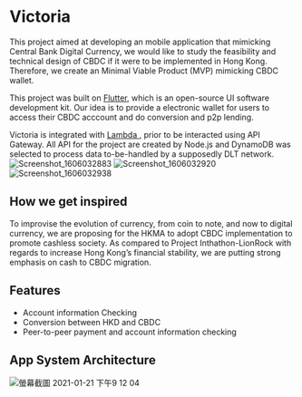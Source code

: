 # Victoria

This project aimed at developing an mobile application that mimicking Central Bank Digital Currency, we would like to study the feasibility and technical design of CBDC if it were to be implemented in Hong Kong. Therefore, we create an Minimal Viable Product (MVP) mimicking CBDC wallet.

This project was built on <a href="https://flutter.dev/?gclid=CjwKCAiA6aSABhApEiwA6Cbm_7PgB0T5hkRn1noadXlxn3OH5lmWib2qB6nnorXO_bZXZ2KDk2zEvRoCZ1oQAvD_BwE&gclsrc=aw.ds">Flutter</a>, which is an open-source UI software development kit. Our idea is to provide a electronic wallet for users to access their CBDC acccount and do conversion and p2p lending.

Victoria is integrated with <a href="https://aws.amazon.com/lambda/">Lambda </a>, prior to be interacted using API Gateway. All API for the project are created by Node.js and <a href ="https://aws.amazon.com/dynamodb/"> </a> DynamoDB was selected to process data to-be-handled by a supposedly DLT network.
![Screenshot_1606032883](https://user-images.githubusercontent.com/67068792/105360949-1ed0fe80-5c34-11eb-820c-b749b8d59a36.png)
![Screenshot_1606032920](https://user-images.githubusercontent.com/67068792/105360967-24c6df80-5c34-11eb-9776-e371775d8d4a.png)
![Screenshot_1606032938](https://user-images.githubusercontent.com/67068792/105360984-298b9380-5c34-11eb-8c93-98d9e2b4c5df.png)


## How we get inspired
To improvise the evolution of currency, from coin to note, and now to digital currency, we are proposing for the HKMA to adopt CBDC implementation to promote cashless society. As compared to Project Inthathon-LionRock with regards to increase Hong Kong’s financial stability, we are putting strong emphasis on cash to CBDC migration. 

## Features
<ul>
    <li> Account information Checking
    <li> Conversion between HKD and CBDC
    <li> Peer-to-peer payment and account information checking
</ul>

## App System Architecture
![螢幕截圖 2021-01-21 下午9 12 04](https://user-images.githubusercontent.com/67068792/105358285-eed42c00-5c30-11eb-835a-bada0f67ce98.png)
